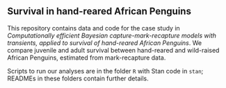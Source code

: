 ## Survival in hand-reared African Penguins

This repository contains data and code for the case study in *Computationally efficient Bayesian capture-mark-recapture models with transients, applied to survival of hand-reared African Penguins*. We compare juvenile and adult survival between hand-reared and wild-raised African Penguins, estimated from mark-recapture data.

Scripts to run our analyses are in the folder `R` with Stan code in `stan`; READMEs in these folders contain further details. 
